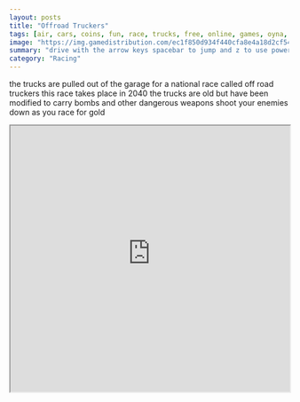 ```yaml
---
layout: posts
title: "Offroad Truckers"
tags: [air, cars, coins, fun, race, trucks, free, online, games, oyna, game, free, games, play, play, games]
image: "https://img.gamedistribution.com/ec1f850d934f440cfa8e4a18d2cf5463.jpg"
summary: "drive with the arrow keys spacebar to jump and z to use powerup  free online games oyna game free games play play games"
category: "Racing"
---
```


the trucks are pulled out of the garage for a national race called off road truckers this race takes place in 2040 the trucks are old but have been modified to carry bombs and other dangerous weapons shoot your enemies down as you race for gold

<iframe width="100%" height="480px;" src="https://flash.gamedistribution.com?game=ec1f850d934f440cfa8e4a18d2cf5463"></iframe>